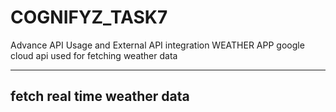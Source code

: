 # COGNIFYZ_TASK7
Advance API Usage and External API integration
WEATHER APP
google cloud api used for fetching weather data

----------------
fetch real time weather data
----------------

